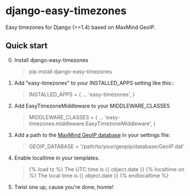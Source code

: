 django-easy-timezones
=====================

Easy timezones for Django (>=1.4) based on MaxMind GeoIP.

Quick start
-----------

0. Install django-easy-timezones

    > pip install django-easy-timezones

1. Add "easy-timezones" to your INSTALLED_APPS setting like this::

    > INSTALLED_APPS = (
    >   ...
    >   'easy-timezones',
    > )

2. Add EasyTimezoneMiddleware to your MIDDLEWARE_CLASSES 

    > MIDDLEWARE_CLASSES = (
    >   ...
    >   'easy-timezones.middleware.EasyTimezoneMiddleware',
    > )

3. Add a path to the [MaxMind GeoIP database](http://www.maxmind.com/en/geolocation_landing) in your settings file:

    > GEOIP_DATABASE = '/path/to/your/geopip/database/GeoIP.dat'

4. Enable localtime in your templates.

    > {% load tz %}
    >     The UTC time is {{ object.date }}
    > {% localtime on %}
    >     The local time is {{ object.date }}
    > {% endlocaltime %}

5. Twist one up, cause you're done, homie!
